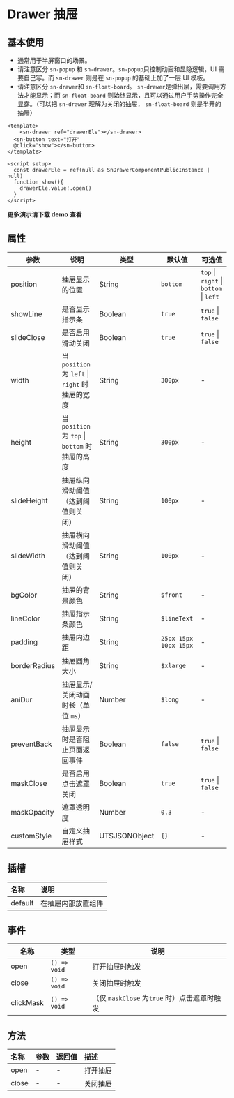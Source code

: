 # Drawer 抽屉

## 基本使用

- 通常用于半屏窗口的场景。
- 请注意区分 `sn-popup` 和 `sn-drawer`。`sn-popup`只控制动画和显隐逻辑，UI 需要自己写。而  `sn-drawer` 则是在 `sn-popup` 的基础上加了一层 UI 模板。
- 请注意区分  `sn-drawer`和 `sn-float-board`。 `sn-drawer`是弹出层，需要调用方法才能显示；而  `sn-float-board` 则始终显示，且可以通过用户手势操作完全显露。（可以把  `sn-drawer` 理解为关闭的抽屉， `sn-float-board` 则是半开的抽屉）

``` vue
<template>
	<sn-drawer ref="drawerEle"></sn-drawer>
  <sn-button text="打开"
  @click="show"></sn-button>
</template>

<script setup>
  const drawerEle = ref(null as SnDrawerComponentPublicInstance | null)
  function show(){
    drawerEle.value!.open()
  }
</script>
```



**更多演示请下载 demo 查看**

## 属性

| 参数         | 说明                                            | 类型            | 默认值                | 可选值                                 |
| ------------ | ----------------------------------------------- | --------------- | --------------------- | -------------------------------------- |
| position     | 抽屉显示的位置                                  | String        | `bottom`              | `top` \| `right` \| `bottom` \| `left` |
| showLine     | 是否显示指示条                                  | Boolean       | `true`                | `true` \| `false`                      |
| slideClose   | 是否启用滑动关闭                                | Boolean       | `true`                | `true` \| `false`                      |
| width        | 当 `position` 为 `left` \| `right` 时抽屉的宽度 | String        | `300px`               | -                                      |
| height       | 当 `position` 为 `top` \| `bottom` 时抽屉的高度 | String        | `300px`               | -                                      |
| slideHeight  | 抽屉纵向滑动阈值（达到阈值则关闭）              | String        | `100px`               | -                                      |
| slideWidth   | 抽屉横向滑动阈值（达到阈值则关闭）              | String        | `100px`               | -                                      |
| bgColor      | 抽屉的背景颜色                                  | String        | `$front`              | -                                      |
| lineColor    | 抽屉指示条颜色                                  | String        | `$lineText`           | -                                      |
| padding      | 抽屉内边距                                      | String        | `25px 15px 10px 15px` | -                                      |
| borderRadius | 抽屉圆角大小                                    | String        | `$xlarge`             | -                                      |
| aniDur       | 抽屉显示/关闭动画时长（单位 `ms`）              | Number        | `$long`               | -                                      |
| preventBack  | 抽屉显示时是否阻止页面返回事件                  | Boolean       | `false`               | `true` \| `false`                      |
| maskClose    | 是否启用点击遮罩关闭                            | Boolean       | `true`                | `true` \| `false`                      |
| maskOpacity  | 遮罩透明度                                      | Number        | `0.3`                 | -                                      |
| customStyle  | 自定义抽屉样式                                  | UTSJSONObject | `{}`                  | -                                      |

## 插槽

| 名称    | 说明               |
| :------ | :----------------- |
| default | 在抽屉内部放置组件 |

## 事件

| 名称      | 类型         | 说明                                         |
| --------- | ------------ | -------------------------------------------- |
| open      | `() => void` | 打开抽屉时触发                               |
| close     | `() => void` | 关闭抽屉时触发                               |
| clickMask | `() => void` | （仅 `maskClose` 为`true` 时）点击遮罩时触发 |

## 方法

| 名称  | 参数 | 返回值 | 描述     |
| :---- | :--- | :----- | :------- |
| open  | -    | -      | 打开抽屉 |
| close | -    | -      | 关闭抽屉 |

<DemoPhone name="sn-drawer" />